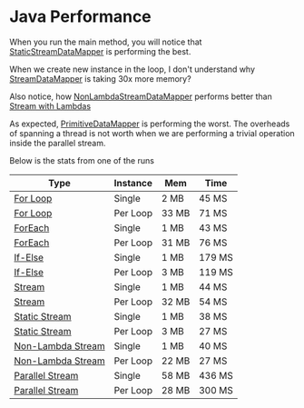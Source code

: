 # Java Performance

When you run the main method, you will notice that [StaticStreamDataMapper](src/com/xnsio/perf/StaticStreamDataMapper.java) is performing the best. 

When we create new instance in the loop, I don't understand why [StreamDataMapper](src/com/xnsio/perf/StreamDataMapper.java) is taking 30x more memory?

Also notice, how [NonLambdaStreamDataMapper](src/com/xnsio/perf/NonLambdaStreamDataMapper.java) performs better than [Stream with Lambdas](src/com/xnsio/perf/StreamDataMapper.java)

As expected, [PrimitiveDataMapper](src/com/xnsio/perf/PrimitiveDataMapper.java) is performing the worst. The overheads of spanning a thread is not worth when we are performing a trivial operation inside the parallel stream.

Below is the stats from one of the runs

| Type              | Instance | Mem   | Time    |
|-------------------|----------|-------|-------- |
| [For Loop](src/com/xnsio/perf/ForDataMapper.java)          | Single   |  2 MB |   45 MS |
| [For Loop](src/com/xnsio/perf/ForDataMapper.java)          | Per Loop | 33 MB |  71 MS |
| [ForEach](src/com/xnsio/perf/ForEachDataMapper.java)           | Single   |  1 MB |   43 MS |
| [ForEach](src/com/xnsio/perf/ForEachDataMapper.java)           | Per Loop | 31 MB |  76 MS |
| [If-Else](src/com/xnsio/perf/PrimitiveDataMapper.java)           | Single   |  1 MB |  179 MS |
| [If-Else](src/com/xnsio/perf/PrimitiveDataMapper.java)           | Per Loop |  3 MB | 119 MS |
| [Stream](src/com/xnsio/perf/StreamDataMapper.java)            | Single   |  1 MB |   44 MS |
| [Stream](src/com/xnsio/perf/StreamDataMapper.java)            | Per Loop | 32 MB |  54 MS |
| [Static Stream](src/com/xnsio/perf/StaticStreamDataMapper.java)     | Single   |  1 MB |   38 MS |
| [Static Stream](src/com/xnsio/perf/StaticStreamDataMapper.java)     | Per Loop |  3 MB |  27 MS |
| [Non-Lambda Stream](src/com/xnsio/perf/NonLambdaStreamDataMapper.java) | Single   |  1 MB |   40 MS |
| [Non-Lambda Stream](src/com/xnsio/perf/NonLambdaStreamDataMapper.java) | Per Loop | 22 MB |  27 MS |
| [Parallel Stream](src/com/xnsio/perf/ParallelStreamDataMapper.java)   | Single   | 58 MB |  436 MS |
| [Parallel Stream](src/com/xnsio/perf/ParallelStreamDataMapper.java)   | Per Loop | 28 MB | 300 MS |
